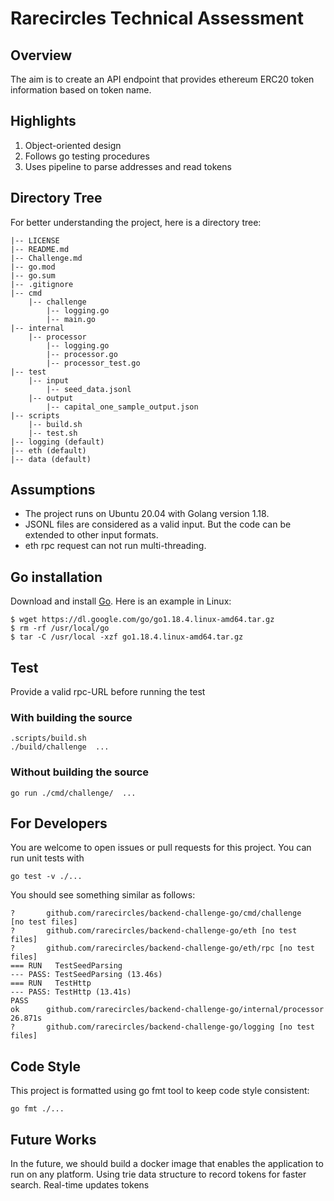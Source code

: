 # Rarecircles Technical Assessment

## Overview

The aim is to create an API endpoint that provides ethereum ERC20 token information based on token name.

## Highlights

1. Object-oriented design
2. Follows go testing procedures
3. Uses pipeline to parse addresses and read tokens

## Directory Tree

For better understanding the project, here is a directory tree:

```
|-- LICENSE
|-- README.md
|-- Challenge.md
|-- go.mod
|-- go.sum
|-- .gitignore
|-- cmd
    |-- challenge
        |-- logging.go
        |-- main.go
|-- internal
    |-- processor
        |-- logging.go
        |-- processor.go
        |-- processor_test.go
|-- test
    |-- input 
        |-- seed_data.jsonl
    |-- output
        |-- capital_one_sample_output.json
|-- scripts
    |-- build.sh
    |-- test.sh
|-- logging (default)  
|-- eth (default)  
|-- data (default)   
```

## Assumptions

- The project runs on Ubuntu 20.04 with Golang version 1.18.
- JSONL files are considered as a valid input. But the code can be extended to other input formats.
- eth rpc request can not run multi-threading.

## Go installation

Download and install [Go](https://go.dev/doc/install). Here is an example in Linux:

```
$ wget https://dl.google.com/go/go1.18.4.linux-amd64.tar.gz
$ rm -rf /usr/local/go 
$ tar -C /usr/local -xzf go1.18.4.linux-amd64.tar.gz
```

## Test

Provide a valid rpc-URL before running the test

### With building the source

```
.scripts/build.sh
./build/challenge  ...
```

### Without building the source

```
go run ./cmd/challenge/  ...
```

## For Developers

You are welcome to open issues or pull requests for this project. You can run unit tests with 

```
go test -v ./...
```

You should see something similar as follows:

```
?       github.com/rarecircles/backend-challenge-go/cmd/challenge   [no test files]
?       github.com/rarecircles/backend-challenge-go/eth [no test files]
?       github.com/rarecircles/backend-challenge-go/eth/rpc [no test files]
=== RUN   TestSeedParsing
--- PASS: TestSeedParsing (13.46s)
=== RUN   TestHttp
--- PASS: TestHttp (13.41s)
PASS
ok      github.com/rarecircles/backend-challenge-go/internal/processor  26.871s
?       github.com/rarecircles/backend-challenge-go/logging [no test files]
```

## Code Style

This project is formatted using go fmt tool to keep code style consistent:

```
go fmt ./...
```

## Future Works

In the future, we should build a docker image that enables the application to run on any platform.
Using trie data structure to record tokens for faster search. 
Real-time updates tokens

